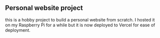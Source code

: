 ## Personal website project

this is a hobby project to build a personal website from scratch. I hosted it on my Raspberry Pi for a while but it is now deployed to Vercel for ease of deployment.
